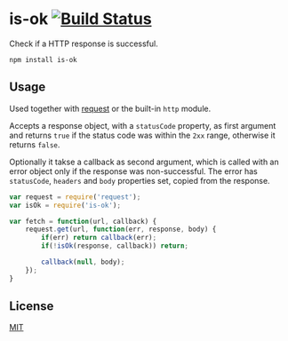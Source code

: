 # is-ok [![Build Status](https://travis-ci.org/e-conomic/is-ok.svg)](https://travis-ci.org/e-conomic/is-ok)

Check if a HTTP response is successful.

	npm install is-ok

## Usage

Used together with [request](https://github.com/request/request) or the built-in `http` module.

Accepts a response object, with a `statusCode` property, as first argument and returns `true` if the status code was within the `2xx` range, otherwise it returns `false`.

Optionally it takse a callback as second argument, which is called with an error object only if the response was non-successful. The error has `statusCode`, `headers` and `body` properties set, copied from the response.

```javascript
var request = require('request');
var isOk = require('is-ok');

var fetch = function(url, callback) {
	request.get(url, function(err, response, body) {
		if(err) return callback(err);
		if(!isOk(response, callback)) return;

		callback(null, body);
	});
}
```

## License

[MIT](http://opensource.org/licenses/MIT)
